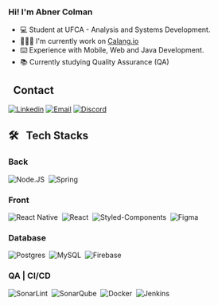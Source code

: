 ### Hi! I'm Abner Colman

* 💻 Student at UFCA - Analysis and Systems Development.
* 👨🏻‍💻 I'm currently work on [Calang.io](https://www.linkedin.com/company/calang-io-empresa-j%C3%BAnior-de-desenvolvimento-de-software/mycompany/)
* ⌨️ Experience with Mobile, Web and Java Development.
* 📚 Currently studying Quality Assurance (QA)

## &nbsp; Contact
[![Linkedin](https://img.shields.io/badge/LinkedIn-0077B5?style=flat&logo=linkedin&logoColor=white)](https://www.linkedin.com/in/abnercoolman/)
[![Email](https://img.shields.io/badge/Gmail-D14836?style=flat&logo=gmail&logoColor=white)](mailto:abnercoolman@gmail.com)
[![Discord](https://img.shields.io/badge/Discord-7289DA?style=flat&logo=discord&logoColor=white)](https://discord.com/user/abnercoolman)

<!--![Abner GitHub stats](https://github-readme-stats.vercel.app/api?username=abnercoolman&show_icons=true&theme=github_dark_dimmed)

![Top Langs](https://github-readme-stats.vercel.app/api/top-langs/?username=abnercoolman&layout=compact&langs_count=10)

Para usar se quiser esconder linguagens: &hide=css,scss,html,python,javascript -->

## 🛠️ &nbsp; Tech Stacks

### Back
![Node.JS](https://img.shields.io/badge/-Node.js-05122A?style=flat&logo=node.js)&nbsp;
![Spring](https://img.shields.io/badge/spring-%236DB33F.svg?style=flat&logo=spring&logoColor=white)&nbsp;

<!-- ![Java](https://img.shields.io/badge/Java-ED8B00?style=flat&logo=openjdk&logoColor=white)&nbsp; -->

### Front
![React Native](https://img.shields.io/badge/React_Native-20232A?style=flat&logo=react&logoColor=61DAFB)&nbsp;
![React](https://img.shields.io/badge/react-%2320232a.svg?style=flat&logo=React&logoColor=%2361DAFB)&nbsp;
![Styled-Components](https://img.shields.io/badge/styled--components-DB7093?style=flat&logo=styled-components&logoColor=white)&nbsp;
![Figma](https://img.shields.io/badge/figma-%23F24E1E.svg?style=flat&logo=figma&logoColor=white)&nbsp;

### Database
![Postgres](https://img.shields.io/badge/postgres-%23316192.svg?style=flat&logo=postgresql&logoColor=white)&nbsp;
![MySQL](https://img.shields.io/badge/mysql-%2300f.svg?style=flat&logo=mysql&logoColor=white)&nbsp;
![Firebase](https://img.shields.io/badge/Firebase-039BE5?style=flat&logo=Firebase&logoColor=white)&nbsp;

### QA | CI/CD
![SonarLint](https://img.shields.io/badge/SonarLint-CB2029?style=flat&logo=SONARLINT&logoColor=white)&nbsp;
![SonarQube](https://img.shields.io/badge/SonarQube-black?style=flat&logo=sonarqube&logoColor=4E9BCD)&nbsp;
![Docker](https://img.shields.io/badge/docker-%230db7ed.svg?style=flat&logo=docker&logoColor=white)&nbsp;
![Jenkins](https://img.shields.io/badge/jenkins-%232C5263.svg?style=flat&logo=jenkins&logoColor=white)&nbsp;

<!--
![]()&nbsp;
![]()&nbsp;
<!-- Para atualizar as badges: https://github.com/Ileriayo/markdown-badges?tab=readme-ov-file
-->
